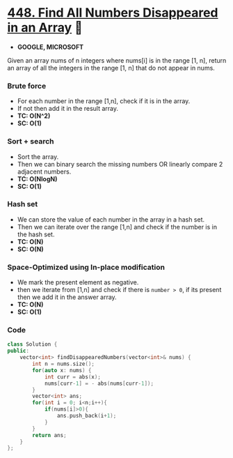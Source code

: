 # [448. Find All Numbers Disappeared in an Array](https://leetcode.com/problems/find-all-numbers-disappeared-in-an-array/) 🌟

-   **GOOGLE, MICROSOFT**

Given an array nums of n integers where nums[i] is in the range [1, n], return an array of all the integers in the range [1, n] that do not appear in nums.

### Brute force

-   For each number in the range [1,n], check if it is in the array.
-   If not then add it in the result array.
-   **TC: O(N^2)**
-   **SC: O(1)**

### Sort + search

-   Sort the array.
-   Then we can binary search the missing numbers OR linearly compare 2 adjacent numbers.
-   **TC: O(NlogN)**
-   **SC: O(1)**

### Hash set

-   We can store the value of each number in the array in a hash set.
-   Then we can iterate over the range [1,n] and check if the number is in the hash set.
-   **TC: O(N)**
-   **SC: O(N)**

### Space-Optimized using In-place modification

-   We mark the present element as negative.
-   then we iterate from [1,n] and check if there is `number > 0`, if its present then we add it in the answer array.
-   **TC: O(N)**
-   **SC: O(1)**

### Code

```cpp
class Solution {
public:
    vector<int> findDisappearedNumbers(vector<int>& nums) {
        int n = nums.size();
        for(auto x: nums) {
            int curr = abs(x);
            nums[curr-1] = - abs(nums[curr-1]);
        }
        vector<int> ans;
        for(int i = 0; i<n;i++){
            if(nums[i]>0){
                ans.push_back(i+1);
            }
        }
        return ans;
    }
};
```
